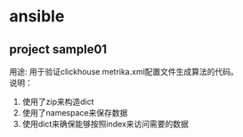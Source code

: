 # ansible
## project sample01    
用途: 用于验证clickhouse metrika.xml配置文件生成算法的代码。  
说明：  
1. 使用了zip来构造dict
2. 使用了namespace来保存数据
3. 使用dict来确保能够按照index来访问需要的数据


